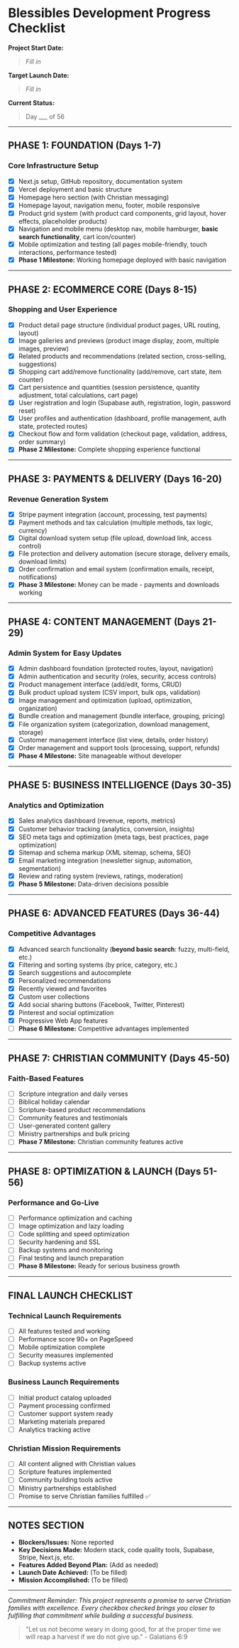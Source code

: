 # Blessibles Development Progress Checklist

**Project Start Date:**
> _Fill in_

**Target Launch Date:**
> _Fill in_

**Current Status:**
> Day ___ of 56

---

## PHASE 1: FOUNDATION (Days 1-7)
### Core Infrastructure Setup
- [x] Next.js setup, GitHub repository, documentation system
- [x] Vercel deployment and basic structure
- [x] Homepage hero section (with Christian messaging)
- [x] Homepage layout, navigation menu, footer, mobile responsive
- [x] Product grid system (with product card components, grid layout, hover effects, placeholder products)
- [x] Navigation and mobile menu (desktop nav, mobile hamburger, **basic search functionality**, cart icon/counter)
- [x] Mobile optimization and testing (all pages mobile-friendly, touch interactions, performance tested)
- [x] **Phase 1 Milestone:** Working homepage deployed with basic navigation

---

## PHASE 2: ECOMMERCE CORE (Days 8-15)
### Shopping and User Experience
- [x] Product detail page structure (individual product pages, URL routing, layout)
- [x] Image galleries and previews (product image display, zoom, multiple images, preview)
- [x] Related products and recommendations (related section, cross-selling, suggestions)
- [x] Shopping cart add/remove functionality (add/remove, cart state, item counter)
- [x] Cart persistence and quantities (session persistence, quantity adjustment, total calculations, cart page)
- [x] User registration and login (Supabase auth, registration, login, password reset)
- [x] User profiles and authentication (dashboard, profile management, auth state, protected routes)
- [x] Checkout flow and form validation (checkout page, validation, address, order summary)
- [x] **Phase 2 Milestone:** Complete shopping experience functional

---

## PHASE 3: PAYMENTS & DELIVERY (Days 16-20)
### Revenue Generation System
- [x] Stripe payment integration (account, processing, test payments)
- [x] Payment methods and tax calculation (multiple methods, tax logic, currency)
- [x] Digital download system setup (file upload, download link, access control)
- [x] File protection and delivery automation (secure storage, delivery emails, download limits)
- [x] Order confirmation and email system (confirmation emails, receipt, notifications)
- [x] **Phase 3 Milestone:** Money can be made - payments and downloads working

---

## PHASE 4: CONTENT MANAGEMENT (Days 21-29)
### Admin System for Easy Updates
- [x] Admin dashboard foundation (protected routes, layout, navigation)
- [x] Admin authentication and security (roles, security, access controls)
- [x] Product management interface (add/edit, forms, CRUD)
- [x] Bulk product upload system (CSV import, bulk ops, validation)
- [x] Image management and optimization (upload, optimization, organization)
- [x] Bundle creation and management (bundle interface, grouping, pricing)
- [x] File organization system (categorization, download management, storage)
- [x] Customer management interface (list view, details, order history)
- [x] Order management and support tools (processing, support, refunds)
- [x] **Phase 4 Milestone:** Site manageable without developer

---

## PHASE 5: BUSINESS INTELLIGENCE (Days 30-35)
### Analytics and Optimization
- [x] Sales analytics dashboard (revenue, reports, metrics)
- [x] Customer behavior tracking (analytics, conversion, insights)
- [x] SEO meta tags and optimization (meta tags, best practices, page optimization)
- [x] Sitemap and schema markup (XML sitemap, schema, SEO)
- [x] Email marketing integration (newsletter signup, automation, segmentation)
- [x] Review and rating system (reviews, ratings, moderation)
- [x] **Phase 5 Milestone:** Data-driven decisions possible

---

## PHASE 6: ADVANCED FEATURES (Days 36-44)
### Competitive Advantages
- [x] Advanced search functionality (**beyond basic search**: fuzzy, multi-field, etc.)
- [x] Filtering and sorting systems (by price, category, etc.)
- [x] Search suggestions and autocomplete
- [x] Personalized recommendations
- [x] Recently viewed and favorites
- [x] Custom user collections
- [x] Add social sharing buttons (Facebook, Twitter, Pinterest)
- [x] Pinterest and social optimization
- [x] Progressive Web App features
- [ ] **Phase 6 Milestone:** Competitive advantages implemented

---

## PHASE 7: CHRISTIAN COMMUNITY (Days 45-50)
### Faith-Based Features
- [ ] Scripture integration and daily verses
- [ ] Biblical holiday calendar
- [ ] Scripture-based product recommendations
- [ ] Community features and testimonials
- [ ] User-generated content gallery
- [ ] Ministry partnerships and bulk pricing
- [ ] **Phase 7 Milestone:** Christian community features active

---

## PHASE 8: OPTIMIZATION & LAUNCH (Days 51-56)
### Performance and Go-Live
- [ ] Performance optimization and caching
- [ ] Image optimization and lazy loading
- [ ] Code splitting and speed optimization
- [ ] Security hardening and SSL
- [ ] Backup systems and monitoring
- [ ] Final testing and launch preparation
- [ ] **Phase 8 Milestone:** Ready for serious business growth

---

## FINAL LAUNCH CHECKLIST
### Technical Launch Requirements
- [ ] All features tested and working
- [ ] Performance score 90+ on PageSpeed
- [ ] Mobile optimization complete
- [ ] Security measures implemented
- [ ] Backup systems active
### Business Launch Requirements
- [ ] Initial product catalog uploaded
- [ ] Payment processing confirmed
- [ ] Customer support system ready
- [ ] Marketing materials prepared
- [ ] Analytics tracking active
### Christian Mission Requirements
- [ ] All content aligned with Christian values
- [ ] Scripture features implemented
- [ ] Community building tools active
- [ ] Ministry partnerships established
- [ ] Promise to serve Christian families fulfilled ✅

---

## NOTES SECTION
- **Blockers/Issues:** None reported
- **Key Decisions Made:** Modern stack, code quality tools, Supabase, Stripe, Next.js, etc.
- **Features Added Beyond Plan:** (Add as needed)
- **Launch Date Achieved:** (To be filled)
- **Mission Accomplished:** (To be filled)

---

_Commitment Reminder: This project represents a promise to serve Christian families with excellence. Every checkbox checked brings you closer to fulfilling that commitment while building a successful business._

> "Let us not become weary in doing good, for at the proper time we will reap a harvest if we do not give up." - Galatians 6:9 